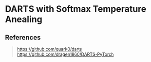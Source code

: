 # DARTS with Softmax Temperature Anealing

## References
> https://github.com/quark0/darts
> https://github.com/dragen1860/DARTS-PyTorch
